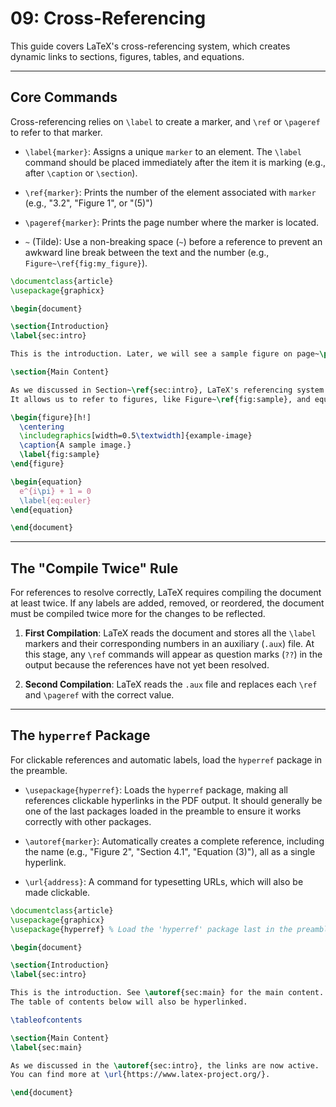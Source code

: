 # 09: Cross-Referencing

This guide covers LaTeX's cross-referencing system, which creates dynamic links to sections, figures, tables, and equations.

---

## Core Commands

Cross-referencing relies on `\label` to create a marker, and `\ref` or `\pageref` to refer to that marker.

- `\label{marker}`: Assigns a unique `marker` to an element. The `\label` command should be placed immediately after the item it is marking (e.g., after `\caption` or `\section`).

- `\ref{marker}`: Prints the number of the element associated with `marker` (e.g., "3.2", "Figure 1", or "(5)")

- `\pageref{marker}`: Prints the page number where the marker is located.

- `~` (Tilde): Use a non-breaking space (`~`) before a reference to prevent an awkward line break between the text and the number (e.g., `Figure~\ref{fig:my_figure}`).

```latex
\documentclass{article}
\usepackage{graphicx}

\begin{document}

\section{Introduction}
\label{sec:intro}

This is the introduction. Later, we will see a sample figure on page~\pageref{fig:sample}.

\section{Main Content}

As we discussed in Section~\ref{sec:intro}, LaTeX's referencing system is very powerful.
It allows us to refer to figures, like Figure~\ref{fig:sample}, and equations, like Equation~\ref{eq:euler}.

\begin{figure}[h!]
  \centering
  \includegraphics[width=0.5\textwidth]{example-image}
  \caption{A sample image.}
  \label{fig:sample}
\end{figure}

\begin{equation}
  e^{i\pi} + 1 = 0
  \label{eq:euler}
\end{equation}

\end{document}
```

---

## The "Compile Twice" Rule

For references to resolve correctly, LaTeX requires compiling the document at least twice. If any labels are added, removed, or reordered, the document must be compiled twice more for the changes to be reflected.

1. **First Compilation**: LaTeX reads the document and stores all the `\label` markers and their corresponding numbers in an auxiliary (`.aux`) file. At this stage, any `\ref` commands will appear as question marks (`??`) in the output because the references have not yet been resolved.

2. **Second Compilation**: LaTeX reads the `.aux` file and replaces each `\ref` and `\pageref` with the correct value.

---

## The `hyperref` Package

For clickable references and automatic labels, load the `hyperref` package in the preamble.

- `\usepackage{hyperref}`: Loads the `hyperref` package, making all references clickable hyperlinks in the PDF output. It should generally be one of the last packages loaded in the preamble to ensure it works correctly with other packages.
  
- `\autoref{marker}`: Automatically creates a complete reference, including the name (e.g., "Figure 2", "Section 4.1", "Equation (3)"), all as a single hyperlink.

- `\url{address}`: A command for typesetting URLs, which will also be made clickable.

```latex
\documentclass{article}
\usepackage{graphicx}
\usepackage{hyperref} % Load the 'hyperref' package last in the preamble

\begin{document}

\section{Introduction}
\label{sec:intro}

This is the introduction. See \autoref{sec:main} for the main content.
The table of contents below will also be hyperlinked.

\tableofcontents

\section{Main Content}
\label{sec:main}

As we discussed in the \autoref{sec:intro}, the links are now active.
You can find more at \url{https://www.latex-project.org/}.

\end{document}
```
